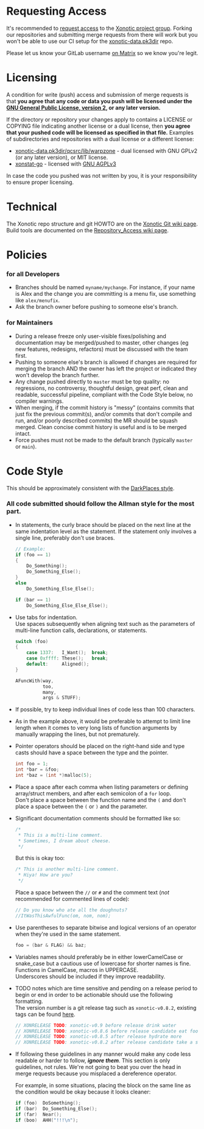 # Requesting Access

It's recommended to [request access](https://docs.gitlab.com/ee/user/group/index.html#request-access-to-a-group) to the [Xonotic project group](https://gitlab.com/xonotic).  Forking our repositories and submitting merge requests from there will work but you won't be able to use our CI setup for the [xonotic-data.pk3dir](https://gitlab.com/xonotic/xonotic-data.pk3dir) repo.

Please let us know your GitLab username [on Matrix](https://xonotic.org/chat) so we know you're legit.


# Licensing

A condition for write (push) access and submission of merge requests is that **you agree that any code or data you push will be licensed under the [GNU General Public License, version 2](https://www.gnu.org/licenses/old-licenses/gpl-2.0.html), or any later version.**

If the directory or repository your changes apply to contains a LICENSE or COPYING file indicating another license or a dual license, then **you agree that your pushed code will be licensed as specified in that file.**  Examples of subdirectories and repositories with a dual license or a different license:
* [xonotic-data.pk3dir/qcsrc/lib/warpzone](https://gitlab.com/xonotic/xonotic-data.pk3dir/-/tree/master/qcsrc/lib/warpzone) - dual licensed with GNU GPLv2 (or any later version), or MIT license.
* [xonstat-go](https://gitlab.com/xonotic/xonstat-go/) - licensed with [GNU AGPLv3](https://www.gnu.org/licenses/agpl-3.0.html)

In case the code you pushed was not written by you, it is your responsibility to ensure proper licensing.


# Technical

The Xonotic repo structure and git HOWTO are on the [Xonotic Git wiki page](https://gitlab.com/xonotic/xonotic/-/wikis/Git).  
Build tools are documented on the [Repository_Access wiki page](https://gitlab.com/xonotic/xonotic/wikis/Repository_Access).


# Policies

### for all Developers

- Branches should be named `myname/mychange`. For instance, if your name is Alex and the change you are committing is a menu fix, use something like `alex/menufix`.
- Ask the branch owner before pushing to someone else's branch.

### for Maintainers

- During a release freeze only user-visible fixes/polishing and documentation may be merged/pushed to master, other changes (eg new features, redesigns, refactors) must be discussed with the team first.
- Pushing to someone else's branch is allowed if changes are required for merging the branch AND the owner has left the project or indicated they won't develop the branch further.
- Any change pushed directly to `master` must be top quality: no regressions, no controversy, thoughtful design, great perf, clean and readable, successful pipeline, compliant with the Code Style below, no compiler warnings.
- When merging, if the commit history is "messy" (contains commits that just fix the previous commit(s), and/or commits that don't compile and run, and/or poorly described commits) the MR should be squash merged.  Clean concise commit history is useful and is to be merged intact.
- Force pushes must not be made to the default branch (typically `master` or `main`).


# Code Style

This should be approximately consistent with the [DarkPlaces style](https://gitlab.com/xonotic/darkplaces/-/blob/master/CONTRIBUTING.md).

### All code submitted should follow the Allman style for the most part.

- In statements, the curly brace should be placed on the next line at the
  same indentation level as the statement. If the statement only involves
  a single line, preferably don't use braces.

	```c
	// Example:
	if (foo == 1)
	{
		Do_Something();
		Do_Something_Else();
	}
	else
		Do_Something_Else_Else();

	if (bar == 1)
		Do_Something_Else_Else_Else();
	```

- Use tabs for indentation.  
  Use spaces subsequently when aligning text such as the
  parameters of multi-line function calls, declarations, or statements.

	```c
	switch (foo)
	{
		case 1337:   I_Want();  break;
		case 0xffff: These();   break;
		default:     Aligned();
	}

	AFuncWith(way,
	          too,
	          many,
	          args & STUFF);
	```

- If possible, try to keep individual lines of code less than 100 characters.

- As in the example above, it would be preferable to attempt to limit
  line length when it comes to very long lists of function arguments
  by manually wrapping the lines, but not prematurely.

- Pointer operators should be placed on the right-hand side and type casts should have a space between the type and the pointer.

	```c
	int foo = 1;
	int *bar = &foo;
	int *baz = (int *)malloc(5);
	```

- Place a space after each comma when listing parameters or defining array/struct members,
  and after each semicolon of a `for` loop.  
  Don't place a space between the function name and the `(` and don't place a space between the `(` or `)` and the parameter.

- Significant documentation comments should be formatted like so:

	```c
	/*
	 * This is a multi-line comment.
	 * Sometimes, I dream about cheese.
	 */
	```

  But this is okay too:

	```c
	/* This is another multi-line comment.
	 * Hiya! How are you?
	 */
	```

  Place a space between the `//` or `#` and the comment text (_not_ recommended for commented lines of code):

	```c
	// Do you know who ate all the doughnuts?
	//ItWasThisAwfulFunc(om, nom, nom);
	```

- Use parentheses to separate bitwise and logical versions of an operator when they're used in the same statement.

	```c
	foo = (bar & FLAG) && baz;
	```

- Variables names should preferably be in either lowerCamelCase or snake_case
  but a cautious use of lowercase for shorter names is fine.  
  Functions in CamelCase, macros in UPPERCASE.  
  Underscores should be included if they improve readability.

- TODO notes which are time sensitive and pending on a release period to begin or end in
  order to be actionable should use the following formatting.  
  The version number is a git release tag such as `xonotic-v0.8.2`,
  existing tags can be found [here](https://gitlab.com/xonotic/xonotic/-/tags).

	```c
	// XONRELEASE TODO: xonotic-v0.9 before release drink water
	// XONRELEASE TODO: xonotic-v0.8.6 before release candidate eat food
	// XONRELEASE TODO: xonotic-v0.8.5 after release hydrate more
	// XONRELEASE TODO: xonotic-v0.8.2 after release candidate take a shower
	```

- If following these guidelines in any manner would make any code less
  readable or harder to follow, ***ignore them***. This section is only
  guidelines, not rules. We're not going to beat you over the head in
  merge requests because you misplaced a dereference operator.

  For example, in some situations, placing the block on the same line as
  the condition would be okay because it looks cleaner:

	```c
	if (foo)  DoSomething();
	if (bar)  Do_Something_Else();
	if (far)  Near();
	if (boo)  AHH("!!!\n");
	```
